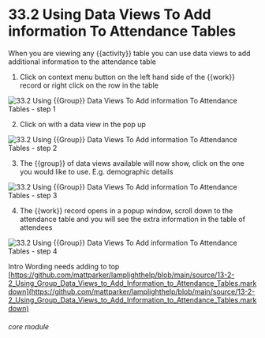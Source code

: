 # 33.2 Using Data Views To Add information To Attendance Tables

When you are viewing any {{activity}} table you can use data views to add additional information to the attendance table

1. Click on context menu button on the left hand side of the {{work}} record or right click on the row in the table

![33.2 Using {{Group}} Data Views To Add information To Attendance Tables - step 1](33.2_Using_List_Data_Views_To_Add_information_To_Attendance_Tables_im_1.png)

2. Click on with a data view in the pop up

![33.2 Using {{Group}} Data Views To Add information To Attendance Tables - step 2](33.2_Using_List_Data_Views_To_Add_information_To_Attendance_Tables_im_2.png)

3. The {{group}} of data views available will now show, click on the one you would like to use. E.g. demographic details

![33.2 Using {{Group}} Data Views To Add information To Attendance Tables - step 3](33.2_Using_List_Data_Views_To_Add_information_To_Attendance_Tables_im_3.png)

4. The {{work}} record opens in a popup window, scroll down to the attendance table and you will see the extra information in the table of attendees

![33.2 Using {{Group}} Data Views To Add information To Attendance Tables - step 4](33.2_Using_List_Data_Views_To_Add_information_To_Attendance_Tables_im_4.png)

Intro Wording needs adding to top
[https://github.com/mattparker/lamplighthelp/blob/main/source/13-2-2_Using_Group_Data_Views_to_Add_Information_to_Attendance_Tables.markdown](https://github.com/mattparker/lamplighthelp/blob/main/source/13-2-2_Using_Group_Data_Views_to_Add_Information_to_Attendance_Tables.markdown)


###### core module
